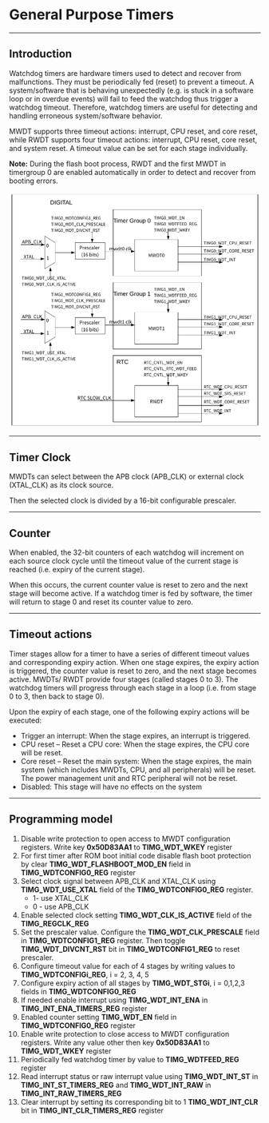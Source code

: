 # General Purpose Timers

------

## Introduction

Watchdog timers are hardware timers used to detect and recover from malfunctions. They must be periodically fed (reset) to prevent a timeout. A system/software that is behaving unexpectedly (e.g. is stuck in a software loop or in overdue events) will fail to feed the watchdog thus trigger a watchdog timeout. Therefore, watchdog timers are useful for detecting and handling erroneous system/software behavior.

MWDT supports three timeout actions: interrupt, CPU reset, and core reset, while RWDT supports four timeout actions: interrupt, CPU reset, core reset, and system reset. A timeout value can be set for each stage individually.

**Note:** During the flash boot process, RWDT and the first MWDT in timergroup 0 are enabled automatically in order to detect and recover from booting errors.

![GPIO System](images/watchdog-timers.png)

------

## Timer Clock

MWDTs can select between the APB clock (APB_CLK) or external clock (XTAL_CLK) as its clock source.

Then the selected clock is divided by a 16-bit configurable prescaler.

------

## Counter

When enabled, the 32-bit counters of each watchdog will increment on each source clock cycle until the timeout value of the current stage is reached (i.e. expiry of the current stage). 

When this occurs, the current counter value is reset to zero and the next stage will become active. If a watchdog timer is fed by software, the timer will return to stage 0 and reset its counter value to zero.

------

## Timeout actions

Timer stages allow for a timer to have a series of different timeout values and corresponding expiry action. When one stage expires, the expiry action is triggered, the counter value is reset to zero, and the next stage becomes active. MWDTs/ RWDT provide four stages (called stages 0 to 3). The watchdog timers will progress through each stage in a loop (i.e. from stage 0 to 3, then back to stage 0).

Upon the expiry of each stage, one of the following expiry actions will be executed:

- Trigger an interrupt: When the stage expires, an interrupt is triggered.
- CPU reset – Reset a CPU core: When the stage expires, the CPU core will be reset.
- Core reset – Reset the main system: When the stage expires, the main system (which includes MWDTs, CPU, and all peripherals) will be reset. The power management unit and RTC peripheral will not be reset.
- Disabled: This stage will have no effects on the system

------

## Programming model

1. Disable write protection to open access to MWDT configuration registers. Write key **0x50D83AA1** to **TIMG_WDT_WKEY** register
2. For first timer after ROM boot initial code disable flash boot protection by clear **TIMG_WDT_FLASHBOOT_MOD_EN** field in **TIMG_WDTCONFIG0_REG** register
3. Select clock signal between APB_CLK and XTAL_CLK using **TIMG_WDT_USE_XTAL** field of the **TIMG_WDTCONFIG0_REG** register. 
   - 1- use XTAL_CLK
   - 0 - use APB_CLK
4. Enable selected clock setting **TIMG_WDT_CLK_IS_ACTIVE** field of the **TIMG_REGCLK_REG**
5. Set the prescaler value. Configure the **TIMG_WDT_CLK_PRESCALE** field in **TIMG_WDTCONFIG1_REG** register. Then toggle **TIMG_WDT_DIVCNT_RST** bit in **TIMG_WDTCONFIG1_REG** to reset prescaler. 
6. Configure timeout value for each of 4 stages by writing values to **TIMG_WDTCONFIGi_REG**, i = 2, 3, 4, 5
7. Configure expiry action of all stages by **TIMG_WDT_STGi**, i = 0,1,2,3 fields in **TIMG_WDTCONFIG0_REG**
8. If needed enable interrupt using **TIMG_WDT_INT_ENA** in **TIMG_INT_ENA_TIMERS_REG** register
9. Enabled counter setting **TIMG_WDT_EN** field in **TIMG_WDTCONFIG0_REG** register 
10. Enable write protection to close access to MWDT configuration registers. Write any value other then key **0x50D83AA1** to **TIMG_WDT_WKEY** register
11. Periodically fed watchdog timer by value to **TIMG_WDTFEED_REG** register
12. Read interrupt status or raw interrupt value using **TIMG_WDT_INT_ST** in **TIMG_INT_ST_TIMERS_REG** and **TIMG_WDT_INT_RAW** in **TIMG_INT_RAW_TIMERS_REG**
13. Clear interrupt by setting its corresponding bit to 1 **TIMG_WDT_INT_CLR** bit in **TIMG_INT_CLR_TIMERS_REG** register



